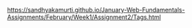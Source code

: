 https://sandhyakamurti.github.io/January-Web-Fundamentals-Assignments/February/Week1/Assignment2/Tags.html
